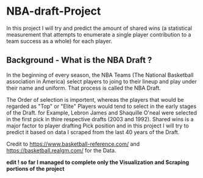 # NBA-draft-Project

In this project I will try and predict the amount of shared wins (a statistical measurement that attempts to enumerate a single player contribution to a team success as a whole) for each player.

## Background - What is the NBA Draft ?
In the beginning of every season, the NBA Teams (The National Basketball association in America) select players to joing to their lineup and play under their name and uniform. That process is called the NBA Draft.

The Order of selection is importent, whereas the players that would be regarded as "Top" or "Elite" Players would tend to select in the early stages of the Draft. for Example, Lebron James and Shaquille O'neal were selected in the first pick in thire respective drafts (2003 and 1992).
Shared wins is a major factor to player drafting Pick position and in this project I will try to predict it based on data I scraped from the last 40 years of the Draft.

Credit to https://www.basketball-reference.com/ and https://basketball.realgm.com/ for the Data.


**edit ! so far I managed to complete only the Visualization and Scraping portions of the project**

